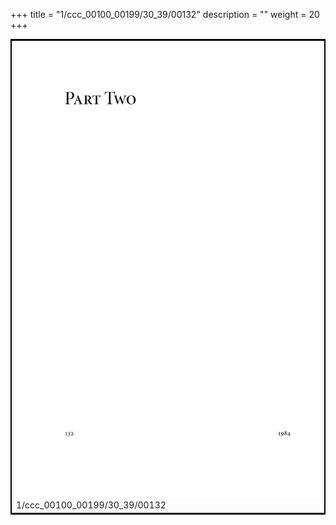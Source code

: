 +++
title = "1/ccc_00100_00199/30_39/00132"
description = ""
weight = 20
+++

<table style="border:2px solid black;max-width:800px;max-height:800px;" 
><tr><td>
<img class="center-fit-jpg"
src="/jpg_/out_jpg_1984__132.jpg">
1/ccc_00100_00199/30_39/00132
</img></td></tr></table>
